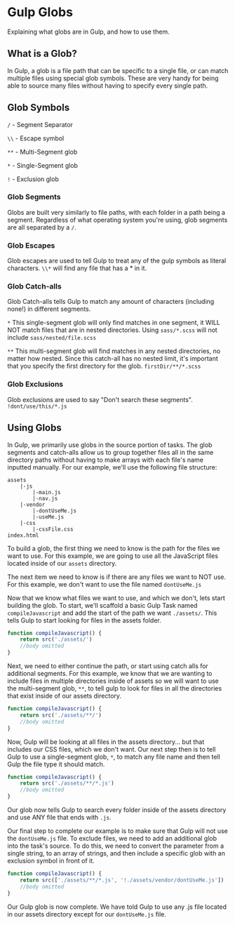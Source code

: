 
# Gulp Globs
Explaining what globs are in Gulp, and how to use them.

## What is a Glob?
In Gulp, a glob is a file path that can be specific to a single file, or can match multiple files using special glob symbols. These are very handy for being able to source many files without having to specify every single path. 

## Glob Symbols

`/` - Segment Separator

`\\` - Escape symbol

`**` - Multi-Segment glob

`*` - Single-Segment glob

`!` - Exclusion glob


### Glob Segments
Globs are built very similarly to file paths, with each folder in a path being a segment. Regardless of what operating system you're using, glob segments are all separated by a `/`.

### Glob Escapes
Glob escapes are used to tell Gulp to treat any of the gulp symbols as literal characters. `\\*` will find any file that has a * in it.

### Glob Catch-alls 
Glob Catch-alls tells Gulp to match any amount of characters (including none!) in different segments. 

`*` This single-segment glob will only find matches in one segment, it WILL NOT match files that are in nested directories. Using `sass/*.scss` will not include `sass/nested/file.scss`

`**` This multi-segment glob will find matches in any nested directories, no matter how nested. Since this catch-all has no nested limit, it's important that you specify the first directory for the glob. `firstDir/**/*.scss`

### Glob Exclusions
Glob exclusions are used to say "Don't search these segments". `!dont/use/this/*.js` 


## Using Globs
In Gulp, we primarily use globs in the source portion of tasks. The glob segments and catch-alls allow us to group together files all in the same directory paths without having to make arrays with each file's name inputted manually. For our example, we'll use the following file structure:
```
assets
    |-js
        |-main.js
        |-nav.js
    |-vendor
        |-dontUseMe.js
        |-useMe.js
    |-css
        |-cssFile.css
index.html
```

To build a glob, the first thing we need to know is the path for the files we want to use. For this example, we are going to use all the JavaScript files located inside of our `assets` directory. 

The next item we need to know is if there are any files we want to NOT use. For this example, we don't want to use the file named `dontUseMe.js`

Now that we know what files we want to use, and which we don't, lets start building the glob. To start, we'll scaffold a basic Gulp Task named `compileJavascript` and add the start of the path we want `./assets/`. This tells Gulp to start looking for files in the assets folder.

```javascript
function compileJavascript() {
    return src('./assets/')
    //body omitted
}
```
Next, we need to either continue the path, or start using catch alls for additional segments. For this example, we know that we are wanting to include files in multiple directories inside of assets so we will want to use the multi-segment glob, `**`, to tell gulp to look for files in all the directories that exist inside of our assets directory.

```javascript
function compileJavascript() {
    return src('./assets/**/')
    //body omitted
}
```
Now, Gulp will be looking at all files in the assets directory... but that includes our CSS files, which we don't want. Our next step then is to tell Gulp to use a single-segment glob, `*`, to match any file name and then tell Gulp the file type it should match.

```javascript
function compileJavascript() {
    return src('./assets/**/*.js')
    //body omitted
}
```
Our glob now tells Gulp to search every folder inside of the assets directory and use ANY file that ends with `.js`. 

Our final step to complete our example is to make sure that Gulp will not use the `dontUseMe.js` file. To exclude files, we need to add an additional glob into the task's source. To do this, we need to convert the parameter from a single string, to an array of strings, and then include a specific glob with an exclusion symbol in front of it. 

```javascript
function compileJavascript() {
    return src(['./assets/**/*.js', '!./assets/vendor/dontUseMe.js'])
    //body omitted
}
```

Our Gulp glob is now complete. We have told Gulp to use any .js file located in our assets directory except for our `dontUseMe.js` file.